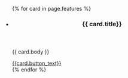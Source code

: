 <div class="blue-wrapper">
  <div class="grid-container">
    <ul class="usa-card-group">
    {% for card in page.features %}
      <li class="tablet:grid-col-4 usa-card">
        <div class="card-default card-features">
          <header class="usa-card__header">
            <h3 class="usa-card__heading">{{ card.title}}</h3>
          </header>
          <div class="usa-card__body">
            <p>{{ card.body }}</p>
          </div>
          <footer>
            <a href="{{card.link}}" class="usa-button secondary__button" style="margin-top: 1.5rem;">{{card.button_text}}</a>
          </footer>
      </li>
    {% endfor %}
  </ul>
  </div>
</div>